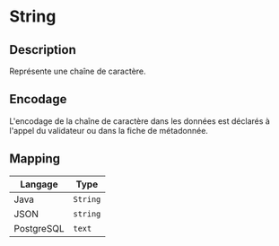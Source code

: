 # String

## Description

Représente une chaîne de caractère.

## Encodage

L'encodage de la chaîne de caractère dans les données est déclarés à l'appel du validateur ou dans la fiche de métadonnée.

## Mapping

| Langage    | Type     |
| ---------- | -------- |
| Java       | `String` |
| JSON       | `string` |
| PostgreSQL | `text`   |
